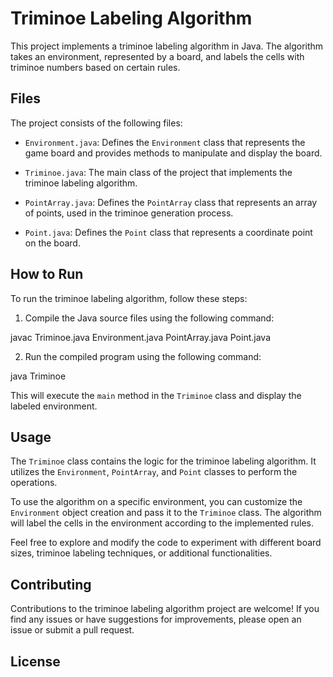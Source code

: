 # Triminoe Labeling Algorithm

This project implements a triminoe labeling algorithm in Java. The algorithm takes an environment, represented by a board, and labels the cells with triminoe numbers based on certain rules.

## Files

The project consists of the following files:

- `Environment.java`: Defines the `Environment` class that represents the game board and provides methods to manipulate and display the board.

- `Triminoe.java`: The main class of the project that implements the triminoe labeling algorithm.

- `PointArray.java`: Defines the `PointArray` class that represents an array of points, used in the triminoe generation process.

- `Point.java`: Defines the `Point` class that represents a coordinate point on the board.

## How to Run

To run the triminoe labeling algorithm, follow these steps:

1. Compile the Java source files using the following command:

javac Triminoe.java Environment.java PointArray.java Point.java


2. Run the compiled program using the following command:

java Triminoe


This will execute the `main` method in the `Triminoe` class and display the labeled environment.

## Usage

The `Triminoe` class contains the logic for the triminoe labeling algorithm. It utilizes the `Environment`, `PointArray`, and `Point` classes to perform the operations.

To use the algorithm on a specific environment, you can customize the `Environment` object creation and pass it to the `Triminoe` class. The algorithm will label the cells in the environment according to the implemented rules.

Feel free to explore and modify the code to experiment with different board sizes, triminoe labeling techniques, or additional functionalities.

## Contributing

Contributions to the triminoe labeling algorithm project are welcome! If you find any issues or have suggestions for improvements, please open an issue or submit a pull request.

## License


